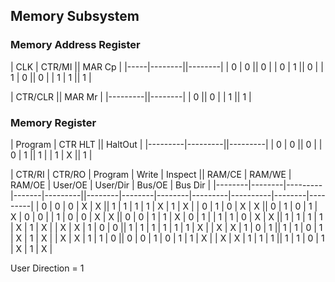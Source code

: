 
## Memory Subsystem

### Memory Address Register

| CLK | CTR/MI || MAR Cp |
|-----|--------||--------|
| 0	  |      0 ||      0 |
| 0   |      1 ||      0 |
| 1   |      0 ||      0 |
| 1   |      1 ||      1 | 

| CTR/CLR || MAR Mr |
|---------||--------|
|       0 ||      0 |
|       1 ||      1 |

### Memory Register

| Program | CTR HLT || HaltOut |
|---------|---------||---------|
|       0 |       0 ||       0 | 
|       0 |       1 ||       1 | 
|       1 |       X ||       1 |

| CTR/RI | CTR/RO | Program | Write | Inspect || RAM/CE | RAM/WE | RAM/OE | User/OE | User/Dir | Bus/OE | Bus Dir |
|--------|--------|---------|-------|---------||--------|--------|--------|---------|----------|--------|---------|
|      0 |      0 |       0 |     X |       X ||      1 |      1 |      1 |       1 |        X |      1 |       X |
|      0 |      1 |       0 |     X |       X ||      0 |      1 |      0 |       1 |        X |      0 |       0 |
|      1 |      0 |       0 |     X |       X ||      0 |      0 |      1 |       1 |        X |      0 |       1 |
|      1 |      1 |       0 |     X |       X ||      1 |      1 |      1 |       1 |        X |      1 |       X |
|      X |      X |       1 |     0 |       0 ||      1 |      1 |      1 |       1 |        1 |      1 |       X |
|      X |      X |       1 |     0 |       1 ||      1 |      1 |      0 |       1 |        X |      1 |       X |
|      X |      X |       1 |     1 |       0 ||      0 |      0 |      1 |       0 |        1 |      1 |       X |
|      X |      X |       1 |     1 |       1 ||      1 |      1 |      0 |       1 |        X |      1 |       X |


User Direction = 1